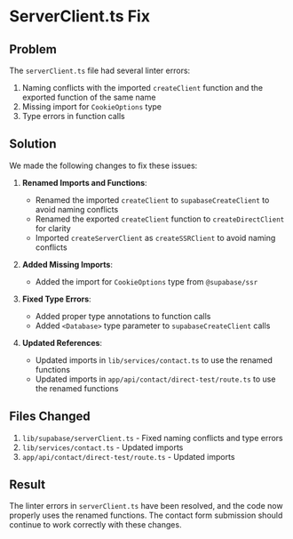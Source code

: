 # ServerClient.ts Fix

## Problem

The `serverClient.ts` file had several linter errors:

1. Naming conflicts with the imported `createClient` function and the exported function of the same name
2. Missing import for `CookieOptions` type
3. Type errors in function calls

## Solution

We made the following changes to fix these issues:

1. **Renamed Imports and Functions**:
   - Renamed the imported `createClient` to `supabaseCreateClient` to avoid naming conflicts
   - Renamed the exported `createClient` function to `createDirectClient` for clarity
   - Imported `createServerClient` as `createSSRClient` to avoid naming conflicts

2. **Added Missing Imports**:
   - Added the import for `CookieOptions` type from `@supabase/ssr`

3. **Fixed Type Errors**:
   - Added proper type annotations to function calls
   - Added `<Database>` type parameter to `supabaseCreateClient` calls

4. **Updated References**:
   - Updated imports in `lib/services/contact.ts` to use the renamed functions
   - Updated imports in `app/api/contact/direct-test/route.ts` to use the renamed functions

## Files Changed

1. `lib/supabase/serverClient.ts` - Fixed naming conflicts and type errors
2. `lib/services/contact.ts` - Updated imports
3. `app/api/contact/direct-test/route.ts` - Updated imports

## Result

The linter errors in `serverClient.ts` have been resolved, and the code now properly uses the renamed functions. The contact form submission should continue to work correctly with these changes. 